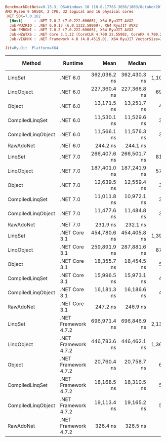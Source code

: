 ``` ini

BenchmarkDotNet=v0.13.3, OS=Windows 10 (10.0.17763.3650/1809/October2018Update/Redstone5), VM=Hyper-V
AMD Ryzen 9 5950X, 2 CPU, 32 logical and 16 physical cores
.NET SDK=7.0.102
  [Host]     : .NET 7.0.2 (7.0.222.60605), X64 RyuJIT AVX2
  Job-WUZRIO : .NET 6.0.13 (6.0.1322.58009), X64 RyuJIT AVX2
  Job-EMBONI : .NET 7.0.2 (7.0.222.60605), X64 RyuJIT AVX2
  Job-HZWTXS : .NET Core 3.1.32 (CoreCLR 4.700.22.55902, CoreFX 4.700.22.56512), X64 RyuJIT AVX2
  Job-VIGHHX : .NET Framework 4.8 (4.8.4515.0), X64 RyuJIT VectorSize=256

Jit=RyuJit  Platform=X64  

```
|             Method |              Runtime |         Mean |       Median |    Ratio |    Gen0 | Allocated | Alloc Ratio |
|------------------- |--------------------- |-------------:|-------------:|---------:|--------:|----------:|------------:|
|            LinqSet |             .NET 6.0 | 362,036.2 ns | 362,430.3 ns | 1,109.11 |  4.3945 |   77203 B |       95.31 |
|         LinqObject |             .NET 6.0 | 227,360.4 ns | 227,366.8 ns |   696.52 |  2.4414 |   44913 B |       55.45 |
|             Object |             .NET 6.0 |  13,171.5 ns |  13,251.7 ns |    40.30 |  0.4883 |    8288 B |       10.23 |
|    CompiledLinqSet |             .NET 6.0 |  11,530.1 ns |  11,529.6 ns |    35.32 |  0.4730 |    8048 B |        9.94 |
| CompiledLinqObject |             .NET 6.0 |  11,566.1 ns |  11,576.3 ns |    35.43 |  0.4730 |    8048 B |        9.94 |
|          RawAdoNet |             .NET 6.0 |     244.2 ns |     244.1 ns |     0.75 |  0.0424 |     712 B |        0.88 |
|            LinqSet |             .NET 7.0 | 266,407.6 ns | 266,501.7 ns |   816.08 |  2.9297 |   55554 B |       68.59 |
|         LinqObject |             .NET 7.0 | 187,401.0 ns | 187,241.9 ns |   574.06 |  2.1973 |   39345 B |       48.57 |
|             Object |             .NET 7.0 |  12,639.5 ns |  12,559.4 ns |    38.62 |  0.4883 |    8288 B |       10.23 |
|    CompiledLinqSet |             .NET 7.0 |  11,011.8 ns |  10,972.1 ns |    33.77 |  0.4730 |    8048 B |        9.94 |
| CompiledLinqObject |             .NET 7.0 |  11,477.6 ns |  11,484.8 ns |    35.16 |  0.4730 |    8048 B |        9.94 |
|          RawAdoNet |             .NET 7.0 |     231.9 ns |     232.1 ns |     0.71 |  0.0424 |     712 B |        0.88 |
|            LinqSet |        .NET Core 3.1 | 454,780.6 ns | 454,405.8 ns | 1,393.12 |  4.3945 |   77411 B |       95.57 |
|         LinqObject |        .NET Core 3.1 | 259,891.9 ns | 287,881.6 ns |   879.46 |  2.4414 |   44306 B |       54.70 |
|             Object |        .NET Core 3.1 |  18,355.7 ns |  18,454.5 ns |    55.63 |  0.4883 |    8320 B |       10.27 |
|    CompiledLinqSet |        .NET Core 3.1 |  15,996.5 ns |  15,973.1 ns |    49.03 |  0.4578 |    8016 B |        9.90 |
| CompiledLinqObject |        .NET Core 3.1 |  16,181.3 ns |  16,186.6 ns |    49.57 |  0.4578 |    8016 B |        9.90 |
|          RawAdoNet |        .NET Core 3.1 |     247.2 ns |     246.9 ns |     0.76 |  0.0424 |     712 B |        0.88 |
|            LinqSet | .NET Framework 4.7.2 | 696,971.4 ns | 696,846.9 ns | 2,135.19 | 14.6484 |   97730 B |      120.65 |
|         LinqObject | .NET Framework 4.7.2 | 446,783.6 ns | 446,462.1 ns | 1,368.73 |  9.7656 |   61898 B |       76.42 |
|             Object | .NET Framework 4.7.2 |  20,760.4 ns |  20,758.7 ns |    63.59 |  1.3733 |    8698 B |       10.74 |
|    CompiledLinqSet | .NET Framework 4.7.2 |  18,168.5 ns |  18,310.5 ns |    55.62 |  1.2817 |    8232 B |       10.16 |
| CompiledLinqObject | .NET Framework 4.7.2 |  19,113.4 ns |  19,165.2 ns |    58.58 |  1.2817 |    8232 B |       10.16 |
|          RawAdoNet | .NET Framework 4.7.2 |     326.4 ns |     326.5 ns |     1.00 |  0.1287 |     810 B |        1.00 |
